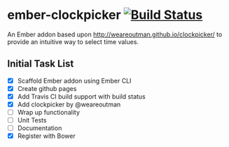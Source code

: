 # ember-clockpicker [![Build Status](https://travis-ci.org/bradplank/ember-clockpicker.svg)](https://travis-ci.org/bradplank/ember-clockpicker)
An Ember addon based upon http://weareoutman.github.io/clockpicker/ to provide an intuitive way to select time values.

Initial Task List
-----------------

- [x] Scaffold Ember addon using Ember CLI
- [x] Create github pages
- [x] Add Travis CI build support with build status
- [x] Add clockpicker by @weareoutman
- [ ] Wrap up functionality
- [ ] Unit Tests
- [ ] Documentation
- [x] Register with Bower
